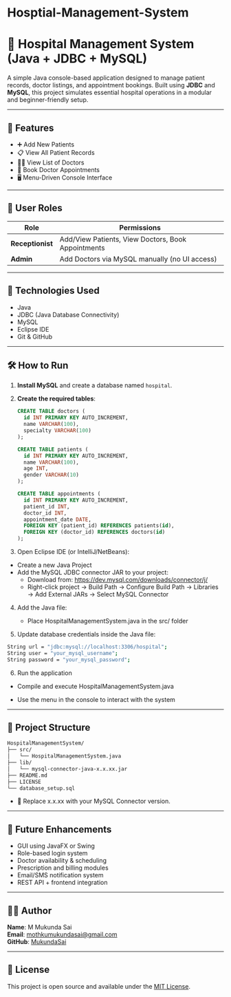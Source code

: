 # Hosptial-Management-System
# 🏥 Hospital Management System (Java + JDBC + MySQL)

A simple Java console-based application designed to manage patient records, doctor listings, and appointment bookings. Built using **JDBC** and **MySQL**, this project simulates essential hospital operations in a modular and beginner-friendly setup.

---

## 🚀 Features

- ➕ Add New Patients  
- 📋 View All Patient Records  
- 🧑‍⚕️ View List of Doctors  
- 📅 Book Doctor Appointments  
- 🖥️ Menu-Driven Console Interface  

---

## 👤 User Roles

| Role         | Permissions                                                                 |
|--------------|------------------------------------------------------------------------------|
| **Receptionist** | Add/View Patients, View Doctors, Book Appointments                      |
| **Admin**         | Add Doctors via MySQL manually (no UI access)                           |

---

## 🧱 Technologies Used

- Java  
- JDBC (Java Database Connectivity)  
- MySQL  
- Eclipse IDE  
- Git & GitHub  

---

## 🛠️ How to Run

1. **Install MySQL** and create a database named `hospital`.

2. **Create the required tables**:
   ```sql
   CREATE TABLE doctors (
     id INT PRIMARY KEY AUTO_INCREMENT,
     name VARCHAR(100),
     specialty VARCHAR(100)
   );

   CREATE TABLE patients (
     id INT PRIMARY KEY AUTO_INCREMENT,
     name VARCHAR(100),
     age INT,
     gender VARCHAR(10)
   );

   CREATE TABLE appointments (
     id INT PRIMARY KEY AUTO_INCREMENT,
     patient_id INT,
     doctor_id INT,
     appointment_date DATE,
     FOREIGN KEY (patient_id) REFERENCES patients(id),
     FOREIGN KEY (doctor_id) REFERENCES doctors(id)
   );
3. Open Eclipse IDE (or IntelliJ/NetBeans):
  - Create a new Java Project
  - Add the MySQL JDBC connector JAR to your project:
     - Download from: https://dev.mysql.com/downloads/connector/j/
     - Right-click project → Build Path → Configure Build Path → Libraries → Add External JARs → Select MySQL Connector
    
4. Add the Java file:
   - Place HospitalManagementSystem.java in the src/ folder
  
5. Update database credentials inside the Java file:
 ```bash
String url = "jdbc:mysql://localhost:3306/hospital";
String user = "your_mysql_username";
String password = "your_mysql_password";

 ```
 6. Run the application

  - Compile and execute HospitalManagementSystem.java

  - Use the menu in the console to interact with the system

---

## 📁 Project Structure
 
 ```bash
HospitalManagementSystem/
├── src/
│   └── HospitalManagementSystem.java
├── lib/
│   └── mysql-connector-java-x.x.xx.jar
├── README.md
├── LICENSE
└── database_setup.sql


 ```

- 🔁 Replace x.x.xx with your MySQL Connector version.
---
## 🧩 Future Enhancements

- GUI using JavaFX or Swing
- Role-based login system
- Doctor availability & scheduling
- Prescription and billing modules
- Email/SMS notification system
- REST API + frontend integration

---

## 👨‍💻 Author

**Name**: M Mukunda Sai  
**Email**: mothkumukundasai@gmail.com  
**GitHub**: [MukundaSai](https://github.com/mukunda6)

---

## 📝 License

This project is open source and available under the [MIT License](LICENSE).
      

     
